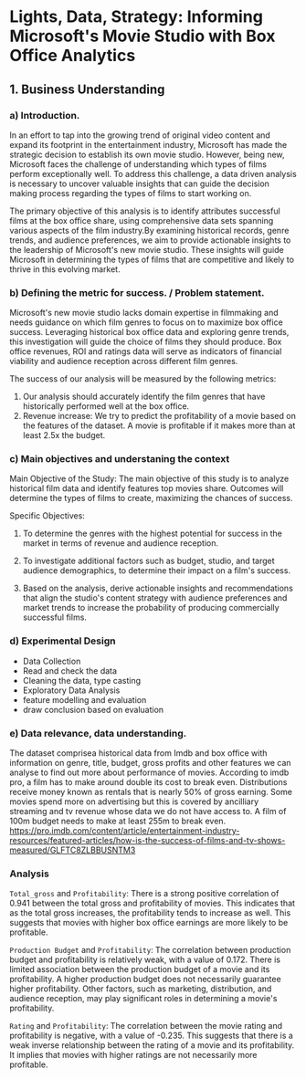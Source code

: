# Lights, Data, Strategy: Informing Microsoft's Movie Studio with Box Office Analytics

## 1. Business Understanding
### a) Introduction.

In an effort to tap into the growing trend of original video content and expand its footprint in the entertainment industry, Microsoft has made the strategic decision to establish its own movie studio. However, being new, Microsoft faces the challenge of understanding which types of films perform exceptionally well. To address this challenge, a data driven analysis is necessary to uncover valuable insights that can guide the decision making process regarding the types of films to start working on. 

The primary objective of this analysis is to identify attributes successful films at the box office share, using comprehensive data sets spanning various aspects of the film industry.By examining historical records, genre trends, and audience preferences, we aim to provide actionable insights to the leadership of Microsoft's new movie studio. 
These insights will guide Microsoft in determining the types of films that are competitive and likely to thrive in this evolving market. 

### b) Defining the metric for success. / Problem statement. 

Microsoft's new movie studio lacks domain expertise in filmmaking and needs guidance on which film genres to focus on to maximize box office success. Leveraging historical box office data and exploring genre trends, this investigation will guide the choice of films they should produce. Box office revenues, ROI and ratings data will serve as indicators of financial viability and audience reception across different film genres.

The success of our analysis will be measured by the following metrics:

1. Our analysis should accurately identify the film genres that have historically performed well at the box office.
2. Revenue increase: We try to predict the profitability of a movie based on the features of the dataset. A movie is profitable if it makes more than at least 2.5x the budget.

### c) Main objectives and understaning the context 
Main Objective of the Study:
The main objective of this study is to analyze historical film data and identify features top movies share. Outcomes will determine the types of films to create, maximizing the chances of success.

Specific Objectives:
1. To determine the genres with the highest potential for success in the market in terms of revenue and audience reception.

2. To investigate additional factors such as budget, studio, and target audience demographics, to determine their impact on a film's success. 

3. Based on the analysis, derive actionable insights and recommendations that align the studio's content strategy with audience preferences and market trends to increase the probability of producing commercially successful films.

### d) Experimental Design
- Data Collection
- Read and check the data
- Cleaning the data, type casting
- Exploratory Data Analysis
- feature modelling and evaluation
- draw conclusion based on evaluation

### e) Data relevance, data understanding. 
The dataset comprisea historical data from Imdb and box office with information on genre, title, budget, gross profits and other features we can analyse to find out more about performance of movies. 
According to imdb pro, a film has to make around double its cost to break even. Distributions receive money known as rentals that is nearly 50% of gross earning. Some movies spend more on advertising but this is covered by ancilliary streaming and tv revenue whose data we do not have access to. A film of 100m budget needs to make at least 255m to break even. https://pro.imdb.com/content/article/entertainment-industry-resources/featured-articles/how-is-the-success-of-films-and-tv-shows-measured/GLFTC8ZLBBUSNTM3

### Analysis 
`Total_gross` and `Profitability`: There is a strong positive correlation of 0.941 between the total gross and profitability of movies. This indicates that as the total gross increases, the profitability tends to increase as well. This suggests that movies with higher box office earnings are more likely to be profitable.

`Production Budget` and `Profitability`: The correlation between production budget and profitability is relatively weak, with a value of 0.172. There is limited association between the production budget of a movie and its profitability. A higher production budget does not necessarily guarantee higher profitability. Other factors, such as marketing, distribution, and audience reception, may play significant roles in determining a movie's profitability.

`Rating` and `Profitability`: The correlation between the movie rating and profitability is negative, with a value of -0.235. This suggests that there is a weak inverse relationship between the rating of a movie and its profitability. It implies that movies with higher ratings are not necessarily more profitable. 
